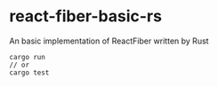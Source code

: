 # react-fiber-basic-rs

An basic implementation of ReactFiber written by Rust

```
cargo run
// or
cargo test
``` 
